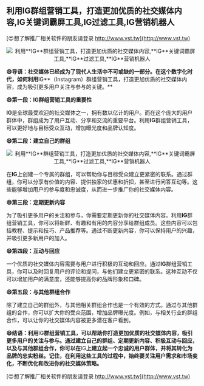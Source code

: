 ## **利用**IG**群组营销工具，打造更加优质的社交媒体内容,**IG**关键词霸屏工具,**IG**过滤工具,**IG**营销机器人**

[😍想了解推广相关软件的朋友请登录 http://www.vst.tw](http://www.vst.tw)

 <center><img src="https://vst.tw/MP4/tuiguang/png/8.png" alt="利用**IG**群组营销工具，打造更加优质的社交媒体内容,**IG**关键词霸屏工具,**IG**过滤工具,**IG**营销机器人"></center>

**😄导语：社交媒体已经成为了现代人生活中不可或缺的一部分。在这个数字化时代，如何利用**IG**（Instagram）群组营销工具，打造更加优质的社交媒体内容，成为吸引更多用户关注与参与的关键。**

**😄第一段：**IG**群组营销工具的重要性**

**IG**是全球最受欢迎的社交媒体之一，拥有数以亿计的用户。而在这个庞大的用户群体中，群组成为了用户互动、分享和交流的重要平台。利用**IG**群组营销工具，可以更好地与目标受众互动，增加曝光度和品牌认知度。

**😄第二段：建立自己的群组**

 <center><img src="https://vst.tw/MP4/tuiguang/png/7.png" alt="利用**IG**群组营销工具，打造更加优质的社交媒体内容,**IG**关键词霸屏工具,**IG**过滤工具,**IG**营销机器人"></center>

在**IG**上创建一个专属的群组，可以帮助你与目标受众建立更紧密的联系。通过群组，你可以分享有价值的内容、提供独家的优惠和折扣，甚至进行问答互动等。这些能够增加用户的参与度和忠诚度，从而进一步推广你的社交媒体内容。

**😄第三段：定期更新内容**

为了吸引更多用户的关注和参与，你需要定期更新你的社交媒体内容。利用**IG**群组营销工具，你可以将新鲜、有趣和有用的内容分享给群组成员。这些内容可以包括教程、提示和技巧、产品推荐等。通过不断更新内容，你可以保持用户的兴趣，并吸引更多新用户的加入。

**😄第四段：互动与回应**

一个优质的社交媒体内容需要与用户进行积极的互动和回应。通过**IG**群组营销工具，你可以及时回复用户的评论和提问，与他们建立更紧密的联系。这种互动不仅可以增加用户的满意度，还能够提高你的品牌形象和口碑。

**😄第五段：与其他群组合作**

除了建立自己的群组外，与其他相关群组合作也是一个有效的方式。通过与其他群组的合作，你可以扩大你的受众范围，增加品牌曝光度。例如，与相关行业的群组合作，可以让你的社交媒体内容被更多潜在客户看到。

**😄结语：利用**IG**群组营销工具，可以帮助你打造更加优质的社交媒体内容，吸引更多用户的关注与参与。通过建立自己的群组、定期更新内容、积极互动与回应，以及与其他群组合作，你可以在**IG**上建立起一个忠诚的用户群体，并将其转化为品牌的忠实粉丝。记住，在利用这些工具的过程中，始终要关注用户需求和市场变化，不断优化和改进你的社交媒体策略。**

[😍想了解推广相关软件的朋友请登录 http://www.vst.tw](http://www.vst.tw)



